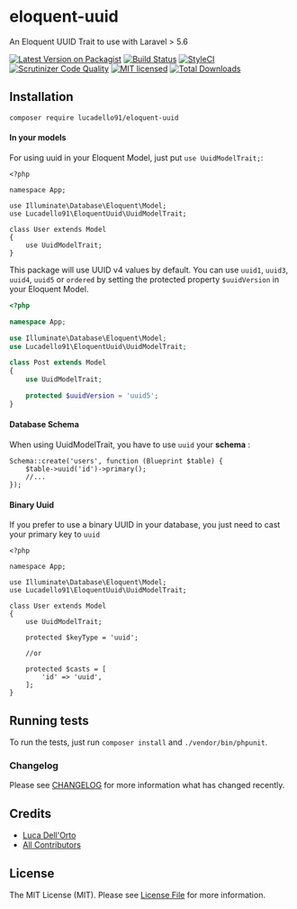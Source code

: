 # eloquent-uuid
An Eloquent UUID Trait to use with Laravel > 5.6

[![Latest Version on Packagist](https://img.shields.io/packagist/v/lucadello91/eloquent-uuid.svg?style=flat-square)](https://packagist.org/packages/lucadello91/eloquent-uuid)
[![Build Status](https://img.shields.io/travis/lucadello91/eloquent-uuid/master.svg?style=flat-square)](https://travis-ci.org/lucadello91/eloquent-uuid)
[![StyleCI](https://github.styleci.io/repos/222470946/shield?branch=master)](https://github.styleci.io/repos/222470946)
[![Scrutinizer Code Quality](https://scrutinizer-ci.com/g/lucadello91/eloquent-uuid/badges/quality-score.png?b=master)](https://scrutinizer-ci.com/g/lucadello91/eloquent-uuid/?branch=master)
[![MIT licensed](https://img.shields.io/github/license/lucadello91/eloquent-uuid?style=flat-square)](https://img.shields.io/github/license/lucadello91/eloquent-uuid)
[![Total Downloads](https://img.shields.io/packagist/dt/lucadello91/eloquent-uuid.svg?style=flat-square)](https://packagist.org/packages/lucadello91/eloquent-uuid)


## Installation

    composer require lucadello91/eloquent-uuid

#### In your models

For using uuid in your Eloquent Model, just put `use UuidModelTrait;`:

```
<?php

namespace App;

use Illuminate\Database\Eloquent\Model;
use Lucadello91\EloquentUuid\UuidModelTrait;

class User extends Model
{
    use UuidModelTrait;
}
```

This package will use UUID v4 values by default.
You can use `uuid1`, `uuid3`, `uuid4`, `uuid5` or `ordered` by setting the protected property `$uuidVersion` in your Eloquent Model. 

```php
<?php

namespace App;

use Illuminate\Database\Eloquent\Model;
use Lucadello91\EloquentUuid\UuidModelTrait;

class Post extends Model
{
    use UuidModelTrait;

    protected $uuidVersion = 'uuid5';
}
```

#### Database Schema

When using UuidModelTrait, you have to use `uuid` your **schema** :

```
Schema::create('users', function (Blueprint $table) {
    $table->uuid('id')->primary();
    //...
});
```

#### Binary Uuid

If you prefer to use a binary UUID in your database, you just need to cast your primary key to `uuid`

```
<?php

namespace App;

use Illuminate\Database\Eloquent\Model;
use Lucadello91\EloquentUuid\UuidModelTrait;

class User extends Model
{
    use UuidModelTrait;
    
    protected $keyType = 'uuid';
    
    //or
    
    protected $casts = [
        'id' => 'uuid',
    ];
}
```

## Running tests

To run the tests, just run `composer install` and `./vendor/bin/phpunit`.

### Changelog

Please see [CHANGELOG](CHANGELOG) for more information what has changed recently.


## Credits

- [Luca Dell'Orto](https://github.com/lucadello91)
- [All Contributors](../../contributors)

## License

The MIT License (MIT). Please see [License File](LICENSE) for more information.